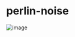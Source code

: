 # perlin-noise

![image](https://user-images.githubusercontent.com/67822910/214185012-26b8e647-109d-4546-9858-bdbcb3fc345f.png)
